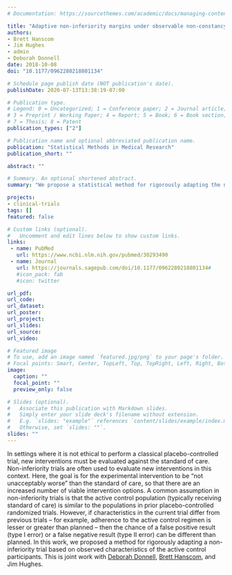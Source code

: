 ```yaml
---
# Documentation: https://sourcethemes.com/academic/docs/managing-content/

title: "Adaptive non-inferiority margins under observable non-constancy"
authors:
- Brett Hanscom
- Jim Hughes
- admin
- Deborah Donnell
date: 2018-10-08
doi: "10.1177/0962280218801134"

# Schedule page publish date (NOT publication's date).
publishDate: 2020-07-13T13:38:19-07:00

# Publication type.
# Legend: 0 = Uncategorized; 1 = Conference paper; 2 = Journal article;
# 3 = Preprint / Working Paper; 4 = Report; 5 = Book; 6 = Book section;
# 7 = Thesis; 8 = Patent
publication_types: ["2"]

# Publication name and optional abbreviated publication name.
publication: "Statistical Methods in Medical Research"
publication_short: ""

abstract: ""

# Summary. An optional shortened abstract.
summary: "We propose a statistical method for rigorously adapting the non-inferiority margin in non-inferiority clinical trials subject to non-constancy."

projects:
- clinical-trials
tags: []
featured: false

# Custom links (optional).
#   Uncomment and edit lines below to show custom links.
links:
 - name: PubMed
   url: https://www.ncbi.nlm.nih.gov/pubmed/30293490
 - name: Journal
   url: https://journals.sagepub.com/doi/10.1177/0962280218801134#
   #icon_pack: fab
   #icon: twitter

url_pdf:
url_code:
url_dataset:
url_poster:
url_project:
url_slides:
url_source:
url_video:

# Featured image
# To use, add an image named `featured.jpg/png` to your page's folder.
# Focal points: Smart, Center, TopLeft, Top, TopRight, Left, Right, BottomLeft, Bottom, BottomRight.
image:
  caption: ""
  focal_point: ""
  preview_only: false

# Slides (optional).
#   Associate this publication with Markdown slides.
#   Simply enter your slide deck's filename without extension.
#   E.g. `slides: "example"` references `content/slides/example/index.md`.
#   Otherwise, set `slides: ""`.
slides: ""
---
```


In settings where it is not ethical to perform a classical
placebo-controlled trial, new interventions must be evaluated against
the standard of care. Non-inferiority trials are often used to evaluate
new interventions in this context. Here, the goal is for the
experimental intervention to be “not unacceptably worse” than the
standard of care, so that there are an increased number of viable
intervention options. A common assumption in non-inferiority trials is
that the active control population (typically receiving standard of
care) is similar to the populations in prior placebo-controlled
randomized trials. However, if characteristics in the current trial
differ from previous trials – for example, adherence to the active
control regimen is lesser or greater than planned – then the chance of a
false positive result (type I error) or a false negative result (type II
error) can be different than planned. In this work, we proposed a method
for rigorously adapting a non-inferiority trial based on observed
characteristics of the active control participants. This is joint work
with [Deborah
Donnell](https://www.fredhutch.org/en/labs/profiles/donnell-deborah.html),
[Brett
Hanscom](https://www.fredhutch.org/en/labs/profiles/hanscom-brett.html),
and Jim Hughes.
